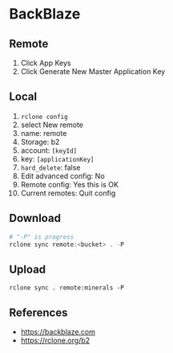 # BackBlaze

## Remote

1. Click App Keys
2. Click Generate New Master Application Key

## Local

1. `rclone config`
2. select New remote
3. name: remote
4. Storage: b2
5. account: `[keyId]`
6. key: `[applicationKey]`
7. `hard_delete`: false
8. Edit advanced config: No
9. Remote config: Yes this is OK
10. Current remotes: Quit config

## Download

~~~ps1
# "-P" is progress
rclone sync remote:<bucket> . -P
~~~

## Upload

~~~
rclone sync . remote:minerals -P
~~~

## References

- <https://backblaze.com>
- <https://rclone.org/b2>
